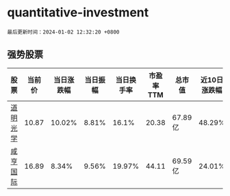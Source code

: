 # quantitative-investment

`最后更新时间：2024-01-02 12:32:20 +0800`

## 强势股票

|股票|当前价|当日涨跌幅|当日振幅|当日换手率|市盈率TTM|总市值|近10日涨跌幅|
|----|----|----|----|----|----|----|----|
|[道明光学](https://xueqiu.com/S/SZ002632)|10.87|10.02%|8.81%|16.1%|20.38|67.89亿|48.29%|
|[咸亨国际](https://xueqiu.com/S/SH605056)|16.89|8.34%|9.56%|19.97%|44.11|69.59亿|24.01%|

